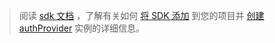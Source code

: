 <!-- markdownlint-disable MD041-->

> 阅读 [sdk 文档](https://docs.microsoft.com/graph/sdks/sdks-overview) ，了解有关如何 [将 SDK 添加](https://docs.microsoft.com/graph/sdks/sdk-installation) 到您的项目并 [创建 authProvider](https://docs.microsoft.com/graph/sdks/choose-authentication-providers) 实例的详细信息。